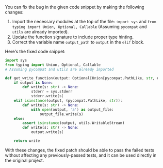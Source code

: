 You can fix the bug in the given code snippet by making the following changes:

1. Import the necessary modules at the top of the file: `import sys` and `from typing import Union, Optional, Callable` (Assuming `pycompat` and `utils` are already imported).
2. Update the function signature to include proper type hinting.
3. Correct the variable name `output_path` to `output` in the `elif` block.

Here's the fixed code snippet:

```python
import sys
from typing import Union, Optional, Callable
# Assuming pycompat and utils are already imported

def get_write_function(output: Optional[Union[pycompat.PathLike, str, utils.WritableStream]]) -> Callable[[str], None]:
    if output is None:
        def write(s: str) -> None:
            stderr = sys.stderr
            stderr.write(s)
    elif isinstance(output, (pycompat.PathLike, str)):
        def write(s: str) -> None:
            with open(output, 'a') as output_file:
                output_file.write(s)
    else:
        assert isinstance(output, utils.WritableStream)
        def write(s: str) -> None:
            output.write(s)

    return write
```

With these changes, the fixed patch should be able to pass the failed tests without affecting any previously-passed tests, and it can be used directly in the original project.